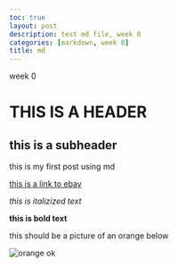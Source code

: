 ```yaml
---
toc: true
layout: post
description: test md file, week 0
categories: [markdown, week 0]
title: md
---
```

week 0
# THIS IS A HEADER

## this is a subheader

this is my first post using md

[this is a link to ebay](https://www.ebay.com/)

*this is italizized text*

**this is bold text**

this should be a picture of an orange below

![orange](https://user-images.githubusercontent.com/93744888/185815083-a94528e0-6866-40d6-ad57-f5e853b55d19.png)
ok